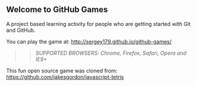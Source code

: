 ## Welcome to GitHub Games

A project based learning activity for people who are getting started with Git and GitHub.

You can play the game at: http://sergey179.github.io/github-games/

>> _*SUPPORTED BROWSERS*: Chrome, Firefox, Safari, Opera and IE9+_

This fun open source game was cloned from: https://github.com/jakesgordon/javascript-tetris
